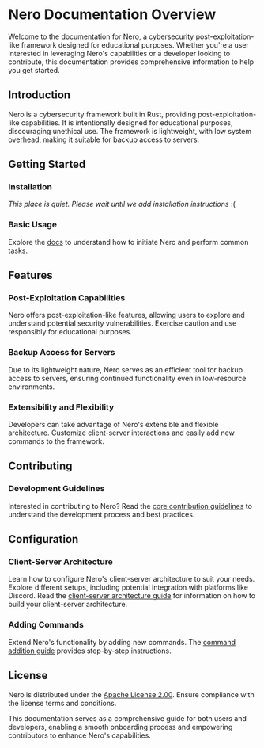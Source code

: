 # Nero Documentation Overview

Welcome to the documentation for Nero, a cybersecurity post-exploitation-like framework designed for educational purposes. Whether you're a user interested in leveraging Nero's capabilities or a developer looking to contribute, this documentation provides comprehensive information to help you get started.

## Introduction

Nero is a cybersecurity framework built in Rust, providing post-exploitation-like capabilities. It is intentionally designed for educational purposes, discouraging unethical use. The framework is lightweight, with low system overhead, making it suitable for backup access to servers.

## Getting Started

### Installation

*This place is quiet. Please wait until we add installation instructions*
:\(

### Basic Usage

Explore the [docs](docs) to understand how to initiate Nero and perform common tasks.

## Features

### Post-Exploitation Capabilities

Nero offers post-exploitation-like features, allowing users to explore and understand potential security vulnerabilities. Exercise caution and use responsibly for educational purposes.

### Backup Access for Servers

Due to its lightweight nature, Nero serves as an efficient tool for backup access to servers, ensuring continued functionality even in low-resource environments.

### Extensibility and Flexibility

Developers can take advantage of Nero's extensible and flexible architecture. Customize client-server interactions and easily add new commands to the framework.

## Contributing

### Development Guidelines

Interested in contributing to Nero? Read the [core contribution guidelines](CONTRIBUTING.md) to understand the development process and best practices.

## Configuration

### Client-Server Architecture

Learn how to configure Nero's client-server architecture to suit your needs. Explore different setups, including potential integration with platforms like Discord. Read the [client-server architecture guide](FLEX.md) for information on how to build your client-server architecture.

### Adding Commands

Extend Nero's functionality by adding new commands. The [command addition guide](COMMANDS.md) provides step-by-step instructions.

## License

Nero is distributed under the [Apache License 2.00](../LICENSE). Ensure compliance with the license terms and conditions.

This documentation serves as a comprehensive guide for both users and developers, enabling a smooth onboarding process and empowering contributors to enhance Nero's capabilities.
